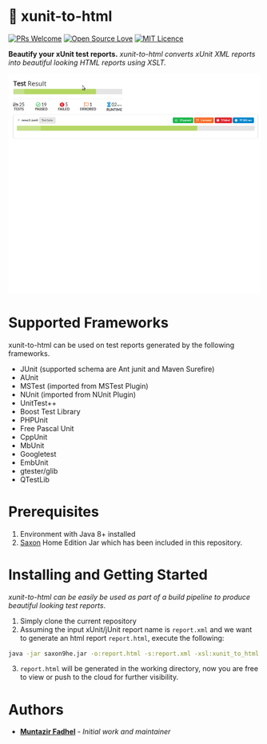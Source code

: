 # :rocket: xunit-to-html
[![PRs Welcome](https://img.shields.io/badge/PRs-welcome-brightgreen.svg?style=flat-square)](http://makeapullrequest.com)
[![Open Source Love](https://badges.frapsoft.com/os/v2/open-source.svg?v=103)](https://github.com/ellerbrock/open-source-badges/)
[![MIT Licence](https://badges.frapsoft.com/os/mit/mit.svg?v=103)](https://opensource.org/licenses/mit-license.php)

**Beautify your xUnit test reports.** *xunit-to-html converts xUnit XML reports into beautiful looking HTML reports using XSLT.*

![usage](/usage.gif)

# Supported Frameworks
xunit-to-html can be used on test reports generated by the following frameworks.
* JUnit (supported schema are Ant junit and Maven Surefire)
* AUnit 
* MSTest (imported from MSTest Plugin)
* NUnit (imported from NUnit Plugin)
* UnitTest++ 
* Boost Test Library
* PHPUnit
* Free Pascal Unit
* CppUnit
* MbUnit
* Googletest
* EmbUnit
* gtester/glib
* QTestLib

# Prerequisites
1. Environment with Java 8+ installed
2. [Saxon](http://saxon.sourceforge.net/) Home Edition Jar which has been included in this repository.

# Installing and Getting Started

*xunit-to-html can be easily be used as part of a build pipeline to produce beautiful looking test reports*.

1. Simply clone the current repository
2. Assuming the input xUnit/jUnit report name is `report.xml` and we want to generate an html report `report.html`, execute the following:
```bash
java -jar saxon9he.jar -o:report.html -s:report.xml -xsl:xunit_to_html.xsl
```
3. `report.html` will be generated in the working directory, now you are free to view or push to the cloud for further visibility.

# Authors

- [**Muntazir Fadhel**](https://zir0-93.github.io/) - *Initial work and maintainer* 
